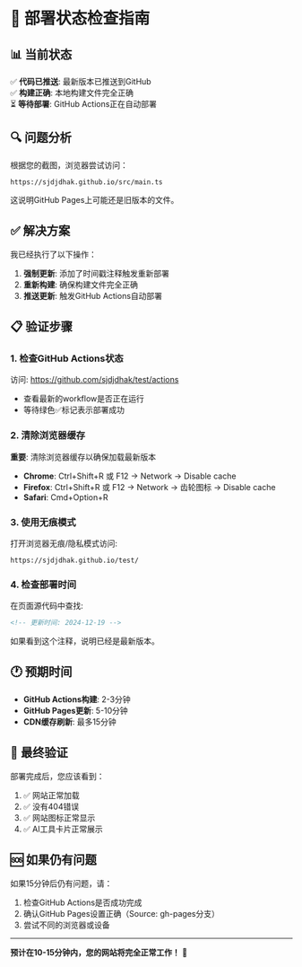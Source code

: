 # 🚀 部署状态检查指南

## 📊 当前状态

✅ **代码已推送**: 最新版本已推送到GitHub  
✅ **构建正确**: 本地构建文件完全正确  
⏳ **等待部署**: GitHub Actions正在自动部署

## 🔍 问题分析

根据您的截图，浏览器尝试访问：
```
https://sjdjdhak.github.io/src/main.ts
```

这说明GitHub Pages上可能还是旧版本的文件。

## ✅ 解决方案

我已经执行了以下操作：

1. **强制更新**: 添加了时间戳注释触发重新部署
2. **重新构建**: 确保构建文件完全正确
3. **推送更新**: 触发GitHub Actions自动部署

## 📋 验证步骤

### 1. 检查GitHub Actions状态
访问: https://github.com/sjdjdhak/test/actions
- 查看最新的workflow是否正在运行
- 等待绿色✅标记表示部署成功

### 2. 清除浏览器缓存
**重要**: 清除浏览器缓存以确保加载最新版本
- **Chrome**: Ctrl+Shift+R 或 F12 → Network → Disable cache
- **Firefox**: Ctrl+Shift+R 或 F12 → Network → 齿轮图标 → Disable cache
- **Safari**: Cmd+Option+R

### 3. 使用无痕模式
打开浏览器无痕/隐私模式访问:
```
https://sjdjdhak.github.io/test/
```

### 4. 检查部署时间
在页面源代码中查找:
```html
<!-- 更新时间: 2024-12-19 -->
```
如果看到这个注释，说明已经是最新版本。

## 🕐 预期时间

- **GitHub Actions构建**: 2-3分钟
- **GitHub Pages更新**: 5-10分钟
- **CDN缓存刷新**: 最多15分钟

## 🎯 最终验证

部署完成后，您应该看到：
1. ✅ 网站正常加载
2. ✅ 没有404错误
3. ✅ 网站图标正常显示
4. ✅ AI工具卡片正常展示

## 🆘 如果仍有问题

如果15分钟后仍有问题，请：
1. 检查GitHub Actions是否成功完成
2. 确认GitHub Pages设置正确（Source: gh-pages分支）
3. 尝试不同的浏览器或设备

---

**预计在10-15分钟内，您的网站将完全正常工作！** 🎉 